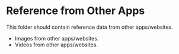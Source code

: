 # Reference from Other Apps

This folder should contain reference data from other apps/websites.

- Images from other apps/websites.
- Videos from other apps/websites.
